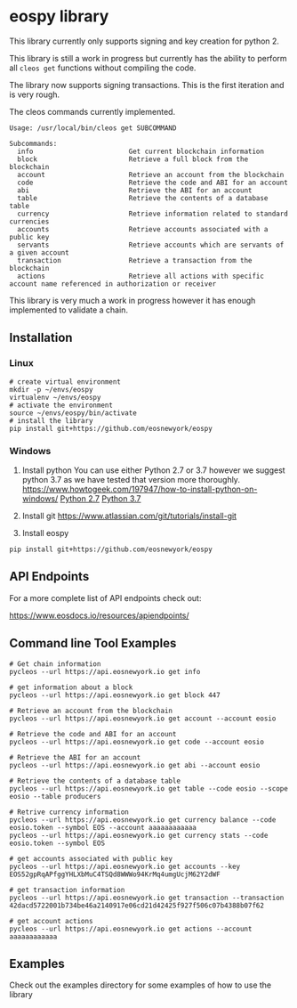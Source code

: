 # eospy library

<aside class="notice">
This library currently only supports signing and key creation for python 2.
</aside>

This library is still a work in progress but currently has the ability to perform all `cleos get` functions without compiling the code.

The library now supports signing transactions. This is the first iteration and is very rough.

The cleos commands currently implemented.
```
Usage: /usr/local/bin/cleos get SUBCOMMAND

Subcommands:
  info                        Get current blockchain information
  block                       Retrieve a full block from the blockchain
  account                     Retrieve an account from the blockchain
  code                        Retrieve the code and ABI for an account
  abi                         Retrieve the ABI for an account
  table                       Retrieve the contents of a database table
  currency                    Retrieve information related to standard currencies
  accounts                    Retrieve accounts associated with a public key
  servants                    Retrieve accounts which are servants of a given account
  transaction                 Retrieve a transaction from the blockchain
  actions                     Retrieve all actions with specific account name referenced in authorization or receiver
```

This library is very much a work in progress however it has enough implemented to validate a chain.

## Installation

### Linux
```
# create virtual environment
mkdir -p ~/envs/eospy
virtualenv ~/envs/eospy
# activate the environment
source ~/envs/eospy/bin/activate
# install the library
pip install git+https://github.com/eosnewyork/eospy
```

### Windows

1. Install python
You can use either Python 2.7 or 3.7 however we suggest python 3.7 as we have tested that version more thoroughly.
https://www.howtogeek.com/197947/how-to-install-python-on-windows/
[Python 2.7](https://www.python.org/downloads/release/python-2715/)
[Python 3.7](https://www.python.org/downloads/release/python-370/)

2. Install git
https://www.atlassian.com/git/tutorials/install-git

3. Install eospy
```
pip install git+https://github.com/eosnewyork/eospy
```

## API Endpoints
For a more complete list of API endpoints check out:

https://www.eosdocs.io/resources/apiendpoints/

## Command line Tool Examples
```
# Get chain information
pycleos --url https://api.eosnewyork.io get info

# get information about a block
pycleos --url https://api.eosnewyork.io get block 447

# Retrieve an account from the blockchain
pycleos --url https://api.eosnewyork.io get account --account eosio

# Retrieve the code and ABI for an account
pycleos --url https://api.eosnewyork.io get code --account eosio

# Retrieve the ABI for an account
pycleos --url https://api.eosnewyork.io get abi --account eosio

# Retrieve the contents of a database table
pycleos --url https://api.eosnewyork.io get table --code eosio --scope eosio --table producers

# Retrive currency information
pycleos --url https://api.eosnewyork.io get currency balance --code eosio.token --symbol EOS --account aaaaaaaaaaaa
pycleos --url https://api.eosnewyork.io get currency stats --code eosio.token --symbol EOS

# get accounts associated with public key
pycleos --url https://api.eosnewyork.io get accounts --key EOS52gpRqAPfggYHLXbMuC4TSQd8WWWo94KrMq4umgUcjM62Y2dWF

# get transaction information
pycleos --url https://api.eosnewyork.io get transaction --transaction 42dacd5722001b734be46a2140917e06cd21d42425f927f506c07b4388b07f62

# get account actions
pycleos --url https://api.eosnewyork.io get actions --account aaaaaaaaaaaa

```

## Examples

Check out the examples directory for some examples of how to use the library


